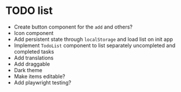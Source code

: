 # TODO list

- Create button component for the `add` and others?
- Icon component
- Add persistent state through `localStorage` and load list on init app
- Implement `TodoList` component to list separately uncompleted and completed tasks
- Add translations
- Add draggable
- Dark theme
- Make items editable?
- Add playwright testing?